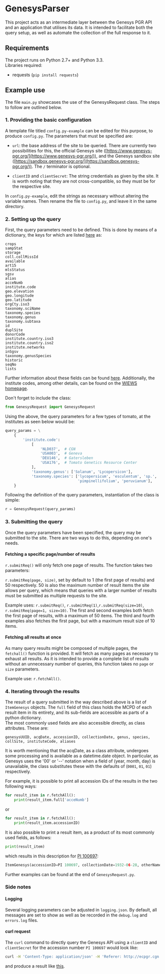 # GenesysParser

This project acts as an intermediate layer between the Genesys PGR API 
and an application that utilises its data. It is intended to facilitate 
both the query setup, as well as automate the collection of the full 
response to it.

## Requirements

The project runs on Python 2.7+ and Python 3.3.  
Libraries required:

* requests (`pip install requests`)

## Example use

The file `main.py` showcases the use of the GenesysRequest class. The
steps to follow are outlined below.

### 1. Providing the basic configuration
A template file titled `config.py-example` can be edited for this purpose, to 
produce `config.py`. The parameters that must be specified are:

* `url`: the base address of the site to be queried. There are currently two 
possibilities for this, 
the official Genesys site ([https://www.genesys-pgr.org/](https://www.genesys-pgr.org/)), and
the Genesys sandbox site ([https://sandbox.genesys-pgr.org/](https://sandbox.genesys-pgr.org/)).
The `/` terminator is optional.

* `clientID` and `clientSecret`: The string credentials as given by the site. It is
worth noting that they are not cross-compatible, so they must be for the respective site.

In `config.py-example`, edit the strings as necessary without altering the variable names.
Then rename the file to `config.py`, and leave it in the same directory.


### 2. Setting up the query
First, the query parameters need to be defined. This is done by means of
a dictionary, the keys for which are listed 
[here](https://gitlab.croptrust.org/genesys-pgr/genesys-server/blob/13969d3caa1632bfc0994d6148ebfaa933e6da7b/src/main/java/org/genesys2/server/service/FilterConstants.java)
as:
```
crops 
sampStat 
storage 
coll.collMissId 
available 
art15 
mlsStatus 
sgsv 
alias 
acceNumb 
institute.code 
geo.elevation 
geo.longitude 
geo.latitude 
orgCty.iso3 
taxonomy.sciName 
taxonomy.species 
taxonomy.genus 
taxonomy.subtaxa 
id 
duplSite 
donorCode 
institute.country.iso3 
institute.country.iso2 
institute.networks 
inSgsv 
taxonomy.genusSpecies 
historic 
seqNo 
lists
```
Further information about these fields can be found 
[here](https://gitlab.croptrust.org/genesys-pgr/genesys-server/blob/5381dd7fb9d4af2e2e4dabb4e7b1b8a2612af206/src/main/asciidoc/sections/mcpd.adoc).
Additionally, the institute codes, among other details, can be found on the 
[WIEWS homepage](http://www.fao.org/wiews-archive/wiewspage.jsp?i_l=@@&show=DownloadinstEN.jsp).

Don't forget to include the class:
```python
from GenesysRequest import GenesysRequest
```

Using the above, the query parameters for a few types of tomato, at the institutes
 as seen below would be:
```python
query_params = \
    {
        'institute.code':
            [
                'NLD037',  # CGN
                'USA003',  # Geneva
                'DEU146',  # Gatersleben
                'USA176',  # Tomato Genetics Resource Center
            ],
            'taxonomy.genus': ['Solanum', 'Lycopersicon'],
            'taxonomy.species': ['lycopersicum', 'esculentum', 'sp.',
                                 'pimpinellifolium', 'peruvianum'],
    }
```
Following the definition of the query parameters, instantiation of the class
is simple:
```python
r = GenesysRequest(query_params)
```

### 3. Submitting the query
Once the query parameters have been specified, the query may be submitted to the site.
There are two ways to do this, depending on one's needs.

#### Fetching a specific page/number of results
`r.submitReq()` will only fetch one page of results. The function takes two parameters:

`r.submitReq(page, size)`, set by default to 1 (the first page of results) and 50 respectively.
50 is also the maximum number of result items the site allows per query, which means that queries
with a larger number of results must be submitted as multiple requests to the site.

Example uses: `r.submitReq()`, `r.submitReq(1)`,`r.submitReq(size=10)`, `r.submitReq(page=1, size=10)`.
The first and second examples both fetch the first page of results, with a maximum of 50 items.
The third and fourth examples also fetches the first page, but with a maximum result size of 10 items.

#### Fetching all results at once
As many query results might be composed of multiple pages, the `fetchall()` function is provided.
It will fetch as many pages as necessary to exhaust all results. As it is intended to provide a complete
list of results without an unnecessary number of queries, this function takes no `page` or `size` parameters.

Example use: `r.fetchAll()`.

### 4. Iterating through the results

The result of a query submitted in the way described above is a list of `ItemGenesys` objects.
The `full` field of this class holds the MCPD of each result item in its entirety, and its sub-fields
are accessible as parts of a python dictionary.  
The most commonly used fields are also accessible directly, as class attributes. These are:
```
genesysUUID, acqDate, accessionID, collectionDate, genus, species, collSite, instituteCode, aliases
````
It is worth mentioning that the acqDate, as a class attribute, undergoes some processing and is available
as a datetime.date object. In particular, as Genesys uses the '00' or '--' notation when a field of (year, month, day)
is unavailable, the class substitutes these with the defaults of (`0001`, `01`, `01`) respectively.

For example, it is possible to print all accession IDs of the results in the two following ways:

```python
for result_item in r.fetchAll():
    print(result_item.full['acceNumb']
```

or

```python
for result_item in r.fetchAll():
    print(result_item.accessionID)
```

It is also possible to print a result item, as a product of its most commonly used fields, as follows:
```python
print(result_item)
```

which results in this description for [PI 100697](https://www.genesys-pgr.org/1/acn/id/176452):
```python
ItemGenesys(accessionID=PI 100697, collectionDate=1932-06-28, otherNames=[321], genus=Solanum, species=lycopersicum, instituteCode=USA003, collectionSite=None)
```


Further examples can be found at the end of `GenesysRequest.py`.

### Side notes
#### Logging
Several logging parameters can be adjusted in `logging.json`. By default, all
messages are set to show as well as be recorded in the `debug.log` and `errors.log` files.

#### curl request
The `curl` command to directly query the Genesys API using a 
`clientID` and `clientSecret` for the accession number `PI 100697` would look like:

```sh
curl -H 'Content-Type: application/json' -H 'Referer: http://ecpgr.cgn.wur.nl/eupotato/test.html' -X POST -d '{"filter": "{\"acceNumb\":[\"PI 100697\"]}"}' 'https://sandbox.genesys-pgr.org/webapi/v0/acn/filter?client_id=clientID&client_secret=clientSecret'
```
and produce a result like [this](http://pastebin.com/DA7ffDBa).

